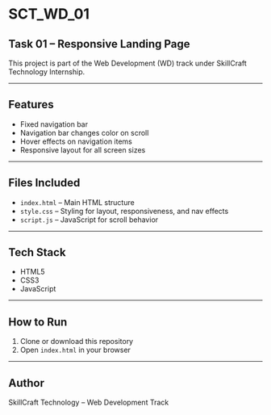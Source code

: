 # SCT_WD_01

## Task 01 – Responsive Landing Page

This project is part of the Web Development (WD) track under SkillCraft Technology Internship.

---

## Features

- Fixed navigation bar
- Navigation bar changes color on scroll
- Hover effects on navigation items
- Responsive layout for all screen sizes

---

## Files Included

- `index.html` – Main HTML structure
- `style.css` – Styling for layout, responsiveness, and nav effects
- `script.js` – JavaScript for scroll behavior

---

## Tech Stack

- HTML5
- CSS3
- JavaScript

---

## How to Run

1. Clone or download this repository
2. Open `index.html` in your browser

---

## Author

SkillCraft Technology – Web Development Track
